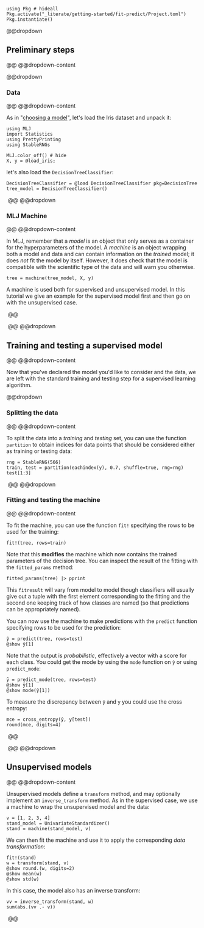 <!--This file was generated, do not modify it.-->
````julia:ex1
using Pkg # hideall
Pkg.activate("_literate/getting-started/fit-predict/Project.toml")
Pkg.instantiate()
````

[MLJ.jl]: https://github.com/alan-turing-institute/MLJ.jl
[RDatasets.jl]: https://github.com/JuliaStats/RDatasets.jl
[DecisionTree.jl]: https://github.com/bensadeghi/DecisionTree.jl

@@dropdown
## Preliminary steps
@@
@@dropdown-content

@@dropdown
### Data
@@
@@dropdown-content

As in "[choosing a model](/getting-started/choosing-a-model/)", let's load the Iris dataset and unpack it:

````julia:ex2
using MLJ
import Statistics
using PrettyPrinting
using StableRNGs

MLJ.color_off() # hide
X, y = @load_iris;
````

let's also load the `DecisionTreeClassifier`:

````julia:ex3
DecisionTreeClassifier = @load DecisionTreeClassifier pkg=DecisionTree
tree_model = DecisionTreeClassifier()
````

‎
@@
@@dropdown
### MLJ Machine
@@
@@dropdown-content

In MLJ, remember that a *model* is an object that only serves as a container for the hyperparameters of the model.
A *machine* is an object wrapping both a model and data and can contain information on the *trained* model; it does *not* fit the model by itself.
However, it does check that the model is compatible with the scientific type of the data and will warn you otherwise.

````julia:ex4
tree = machine(tree_model, X, y)
````

A machine is used both for supervised and unsupervised model.
In this tutorial we give an example for the supervised model first and then go on with the unsupervised case.

‎
@@

‎
@@
@@dropdown
## Training and testing a supervised model
@@
@@dropdown-content

Now that you've declared the model you'd like to consider and the data, we are left with the standard training and testing step for a supervised learning algorithm.

@@dropdown
### Splitting the data
@@
@@dropdown-content

To split the data into a *training* and *testing* set, you can use the function `partition` to obtain indices for data points that should be considered either as training or testing data:

````julia:ex5
rng = StableRNG(566)
train, test = partition(eachindex(y), 0.7, shuffle=true, rng=rng)
test[1:3]
````

‎
@@
@@dropdown
### Fitting and testing the machine
@@
@@dropdown-content

To fit the machine, you can use the function `fit!` specifying the rows to be used for the training:

````julia:ex6
fit!(tree, rows=train)
````

Note that this **modifies** the machine which now contains the trained parameters of the decision tree.
You can inspect the result of the fitting with the `fitted_params` method:

````julia:ex7
fitted_params(tree) |> pprint
````

This `fitresult` will vary from model to model though classifiers will usually give out a tuple with the first element corresponding to the fitting and the second one keeping track of how classes are named (so that predictions can be appropriately named).

You can now use the machine to make predictions with the `predict` function specifying rows to be used for the prediction:

````julia:ex8
ŷ = predict(tree, rows=test)
@show ŷ[1]
````

Note that the output is *probabilistic*, effectively a vector with a score for each class.
You could get the mode by using the `mode` function on `ŷ` or using `predict_mode`:

````julia:ex9
ȳ = predict_mode(tree, rows=test)
@show ȳ[1]
@show mode(ŷ[1])
````

To measure the discrepancy between `ŷ` and `y` you could use the cross entropy:

````julia:ex10
mce = cross_entropy(ŷ, y[test])
round(mce, digits=4)
````

‎
@@

‎
@@
@@dropdown
## Unsupervised models
@@
@@dropdown-content

Unsupervised models define a `transform` method,
and may optionally implement an `inverse_transform` method.
As in the supervised case, we use a machine to wrap the unsupervised model and the data:

````julia:ex11
v = [1, 2, 3, 4]
stand_model = UnivariateStandardizer()
stand = machine(stand_model, v)
````

We can then fit the machine and use it to apply the corresponding *data transformation*:

````julia:ex12
fit!(stand)
w = transform(stand, v)
@show round.(w, digits=2)
@show mean(w)
@show std(w)
````

In this case, the model also has an inverse transform:

````julia:ex13
vv = inverse_transform(stand, w)
sum(abs.(vv .- v))
````

‎
@@

